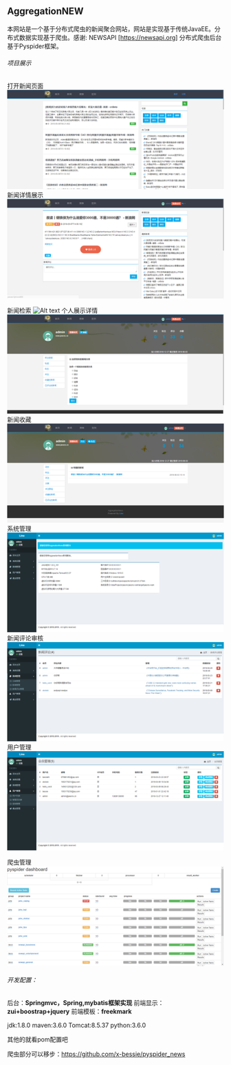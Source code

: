 ## AggregationNEW

本网站是一个基于分布式爬虫的新闻聚合网站，网站是实现基于传统JavaEE。分布式数据实现基于爬虫。感谢:  NEWSAPI [https://newsapi.org]
分布式爬虫后台基于Pyspider框架。

###### 项目展示
打开新闻页面
![Alt text](./pic/news.png)
新闻详情展示
![Alt text](./pic/detail.png)

新闻检索
![Alt text](./pic/search.png)
个人展示详情
![Alt text](./pic/personal.png)
新闻收藏
![Alt text](./pic/collection.png)
系统管理
![Alt text](./pic/admin.png)
新闻评论审核
![Alt text](./pic/comment.png)
用户管理
![Alt text](./pic/manage.png)

爬虫管理
![Alt text](./pic/pyspider.png)

###### 开发配置：

后台：**Springmvc，Spring,mybatis框架实现**
前端显示：**zui+boostrap+jquery**
前端模板：**freekmark**

jdk:1.8.0
maven:3.6.0
Tomcat:8.5.37
python:3.6.0

其他的就看pom配置吧

爬虫部分可以移步：https://github.com/x-bessie/pyspider_news
